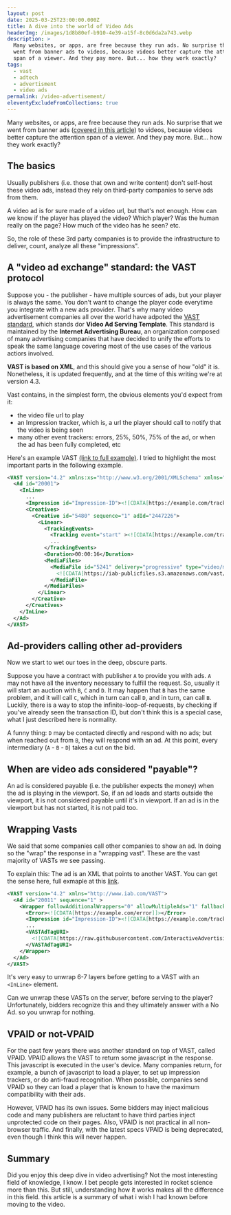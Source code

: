```yaml
---
layout: post
date: 2025-03-25T23:00:00.000Z
title: A dive into the world of Video Ads
headerImg: /images/1d8b80ef-b910-4e39-a15f-8c0d6da2a743.webp
description: >
  Many websites, or apps, are free because they run ads. No surprise that we
  went from banner ads to videos, because videos better capture the attention
  span of a viewer. And they pay more. But... how they work exactly?
tags:
  - vast
  - adtech
  - advertisment
  - video ads
permalink: /video-advertisement/
eleventyExcludeFromCollections: true
---
```


Many websites, or apps, are free because they run ads. No surprise that we went from banner ads ([covered in this article](https://michelenasti.com/2019/10/21/how-internet-ads-work "How internet ads work")) to videos, because videos better capture the attention span of a viewer. And they pay more. But... how they work exactly?

## The basics

Usually publishers (i.e. those that own and write content) don't self-host these video ads, instead they rely on third-party companies to serve ads from them.

A video ad is for sure made of a video url, but that's not enough. How can we know if the player has played the video? Which player? Was the human really on the page? How much of the video has he seen? etc.

So, the role of these 3rd party companies is to provide the infrastructure to deliver, count, analyze all these "impressions".

## A "video ad exchange" standard: the VAST protocol

Suppose you - the publisher - have multiple sources of ads, but your player is always the same. You don't want to change the player code everytime you integrate with a new ads provider. That's why many video advertisement companies all over the world have adpoted the [VAST standard](https://iabtechlab.com/standards/vast/), which stands dor **Video Ad Serving Template**. This standard is maintained by the **Internet Advertising Bureau**, an organization composed of many advertising companies that have decided to unify the efforts to speak the same language covering most of the use cases of the various actiors involved.

**VAST is based on XML**, and this should give you a sense of how "old" it is. Nonetheless, it is updated frequently, and at the time of this writing we're at version 4.3.

Vast contains, in the simplest form, the obvious elements you'd expect from it:

* the video file url to play
* an Impression tracker, which is, a url the player should call to notify that the video is being seen
* many other event trackers: errors, 25%, 50%, 75% of the ad, or when the ad has been fully completed, etc

Here's an example VAST [(link to full example)](https://github.com/InteractiveAdvertisingBureau/VAST_Samples/blob/master/VAST%204.2%20Samples/Inline_Simple.xml). I tried to highlight the most important parts in the following example.

```xml
<VAST version="4.2" xmlns:xs="http://www.w3.org/2001/XMLSchema" xmlns="http://www.iab.com/VAST">
  <Ad id="20001">
    <InLine>
      ...
      <Impression id="Impression-ID"><![CDATA[https://example.com/track/impression]]></Impression>
      <Creatives>
        <Creative id="5480" sequence="1" adId="2447226">
          <Linear>
            <TrackingEvents>
              <Tracking event="start" ><![CDATA[https://example.com/tracking/start]]></Tracking>
              ...
            </TrackingEvents>
            <Duration>00:00:16</Duration>
            <MediaFiles>
              <MediaFile id="5241" delivery="progressive" type="video/mp4" bitrate="2000" width="1280" height="720" minBitrate="1500" maxBitrate="2500" scalable="1" maintainAspectRatio="1" codec="H.264">
                <![CDATA[https://iab-publicfiles.s3.amazonaws.com/vast/VAST-4.0-Short-Intro.mp4]]>
              </MediaFile>
            </MediaFiles>
          </Linear>
        </Creative>
      </Creatives>
    </InLine>
  </Ad>
</VAST>
```

## Ad-providers calling other ad-providers

Now we start to wet our toes in the deep, obscure parts.

Suppose you have a contract with publisher `A` to provide you with ads. `A` may not have all the inventory necessary to fulfill the request. So, usually it will start an auction with `B`, `C` and `D`. It may happen that `B` has the same problem, and it will call `C`, which in turn can call `D`, and in turn, can call `B`. Luckily, there is a way to stop the infinite-loop-of-requests, by checking if you've already seen the transaction ID, but don't think this is a special case, what I just described here is normality.

A funny thing: `D` may be contacted directly and respond with no ads; but when reached out from `B`, they will respond with an ad. At this point, every intermediary (`A` - `B` - `D`) takes a cut on the bid.

## When are video ads considered "payable"?

An ad is considered payable (i.e. the publisher expects the money) when the ad is playing in the viewport. So, if an ad loads and starts outside the viewport, it is not considered payable until it's in viewport. If an ad is in the viewport but has not started, it is not paid too.

## Wrapping Vasts

We said that some companies call other companies to show an ad. In doing so the "wrap" the response in a "wrapping vast". These are the vast majority of VASTs we see passing.

To explain this: The ad is an XML that points to another VAST. You can get the sense here, full exmaple at this [link](https://github.com/InteractiveAdvertisingBureau/VAST_Samples/blob/master/VAST%204.2%20Samples/Wrapper_Tag-test.xml).

```xml
<VAST version="4.2" xmlns="http://www.iab.com/VAST">
  <Ad id="20011" sequence="1" >
    <Wrapper followAdditionalWrappers="0" allowMultipleAds="1" fallbackOnNoAd="0">
      <Error><![CDATA[https://example.com/error]]></Error>
      <Impression id="Impression-ID"><![CDATA[https://example.com/track/impression]]></Impression>
      ...
      <VASTAdTagURI>
        <![CDATA[https://raw.githubusercontent.com/InteractiveAdvertisingBureau/VAST_Samples/master/VAST%204.2%20Samples/Inline_Companion_Tag-test.xml]]>
      </VASTAdTagURI>
    </Wrapper>
  </Ad>
</VAST>
```

It's very easy to unwrap 6-7 layers before getting to a VAST with an `<InLine>` element.

Can we unwrap these VASTs on the server, before serving to the player? Unfortunately, bidders recognize this and they ultimately answer with a No Ad. so you unwrap for nothing.

## VPAID or not-VPAID

For the past few years there was another standard on top of VAST, called VPAID. VPAID allows the VAST to return some javascript in the response. This javascript is executed in the user's device. Many companies return, for example, a bunch of javascript to load a player, to set up impression trackers, or do anti-fraud recognition. When possible, companies send VPAID so they can load a player that is known to have the maximum compatibility with their ads.

However, VPAID has its own issues. Some bidders may inject malicious code and many publishers are reluctant to have third parties inject unprotected code on their pages. Also, VPAID is not practical in all non-browser traffic. And finally, with the latest specs VPAID is being deprecated, even though I think this will never happen.

## Summary

Did you enjoy this deep dive in video advertising? Not the most interesting field of knowledge, I know. I bet people gets interested in rocket science more than this. But still, understanding how it works makes all the difference in this field. this article is a summary of what i wish I had known before moving to the video.
